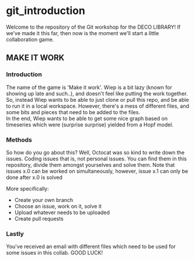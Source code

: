 # git_introduction

Welcome to the repository of the Git workshop for the DECO LIBRARY!
If we've made it this far, then now is the moment we'll start a little collaboration game. </br>

## MAKE IT WORK
### Introduction
The name of the game is 'Make it work'. Wiep is a bit lazy (known for showing up late and such..), and doesn't feel like putting the work together. So, instead Wiep wants to be able to just clone or pull this repo, and be able to run it in a local workspace. However, there's a mess of different files, and some bits and pieces that need to be added to the files. </br>
In the end, Wiep wants to be able to get some nice graph based on timeseries which were (surprise surprise) yielded from a Hopf model. </br>

### Methods
So how do you go about this? Well, Octocat was so kind to write down the issues. Coding issues that is, not personal issues. You can find them in this repository, divide them amongst yourselves and solve them. Note that issues x.0 can be worked on simultaneously, however, issue x.1 can only be done after x.0 is solved </br>

More specifically:
- Create your own branch 
- Choose an issue, work on it, solve it
- Upload whatever needs to be uploaded
- Create pull requests

### Lastly
You've received an email with different files which need to be used for some issues in this collab. 
GOOD LUCK!

 